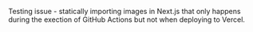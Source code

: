 Testing issue - statically importing images in Next.js that only happens during the exection of GitHub Actions but not when deploying to Vercel.